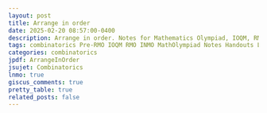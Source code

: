 ```yaml
---
layout: post
title: Arrange in order
date: 2025-02-20 08:57:00-0400
description: Arrange in order. Notes for Mathematics Olympiad, IOQM, RMO, INMO. Problem set, Solutions, Questions, Answers, Hints, Walkthroughs, Discussions.
tags: combinatorics Pre-RMO IOQM RMO INMO MathOlympiad Notes Handouts LectureNotes
categories: combinatorics
jpdf: ArrangeInOrder
jsujet: Combinatorics
lnmo: true
giscus_comments: true
pretty_table: true
related_posts: false
---
```

